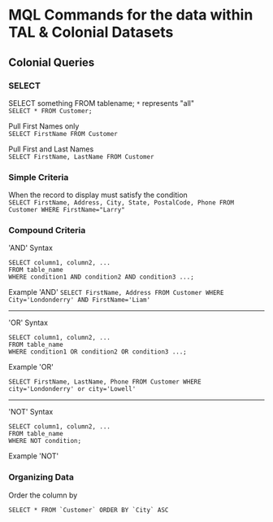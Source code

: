 # MQL Commands for the data within TAL & Colonial Datasets

## Colonial Queries
### SELECT
SELECT something FROM tablename; `*` represents "all"  
`SELECT * FROM Customer;`

Pull First Names only  
`SELECT FirstName FROM Customer`

Pull First and Last Names  
`SELECT FirstName, LastName FROM Customer`

### Simple Criteria
When the record to display must satisfy the condition  
`SELECT FirstName, Address, City, State, PostalCode, Phone FROM Customer WHERE FirstName="Larry"`  


### Compound Criteria
'AND' Syntax  
```
SELECT column1, column2, ...
FROM table_name
WHERE condition1 AND condition2 AND condition3 ...;
```
Example 'AND'
`SELECT FirstName, Address FROM Customer WHERE City='Londonderry' AND FirstName='Liam'`

<hr>

'OR' Syntax  
```
SELECT column1, column2, ...
FROM table_name
WHERE condition1 OR condition2 OR condition3 ...;
```
Example 'OR'
```
SELECT FirstName, LastName, Phone FROM Customer WHERE city='Londonderry' or city='Lowell'
```
<hr>

'NOT' Syntax  
```
SELECT column1, column2, ...
FROM table_name
WHERE NOT condition;
```
Example 'NOT'

### Organizing Data
Order the column by  
```
SELECT * FROM `Customer` ORDER BY `City` ASC
```

###
